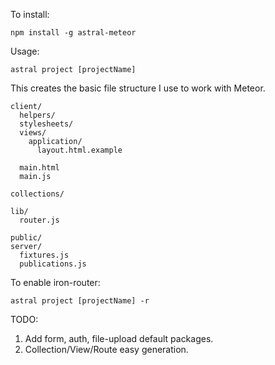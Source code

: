 To install:
```
npm install -g astral-meteor
```

Usage: 
```
astral project [projectName]
```

This creates the basic file structure I use to work with Meteor.

```
client/
  helpers/
  stylesheets/
  views/
    application/
      layout.html.example

  main.html
  main.js

collections/

lib/
  router.js

public/
server/
  fixtures.js
  publications.js

```

To enable iron-router: 
```
astral project [projectName] -r
```

TODO:

1. Add form, auth, file-upload default packages.
2. Collection/View/Route easy generation.
